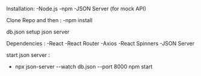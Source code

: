 Installation:
-Node.js
-npm
-JSON Server (for mock API)

Clone Repo and then :
-npm install

db.json setup json server

Dependencies :
-React
-React Router
-Axios
-React Spinners
-JSON Server

start json server :
- npx json-server --watch db.json --port 8000
npm start
